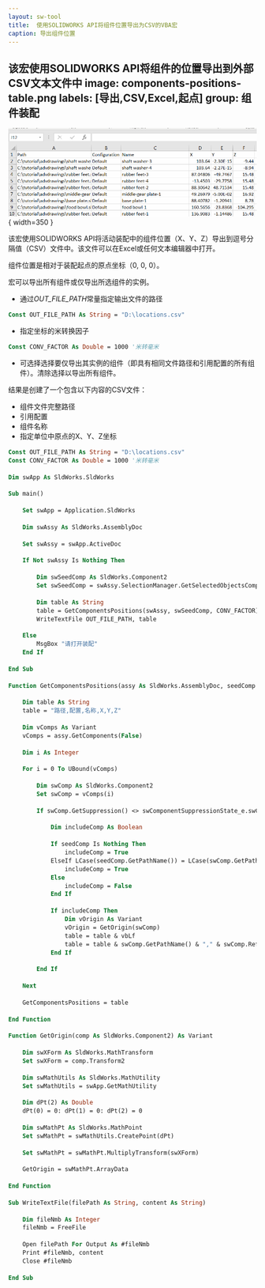 ```yaml
---
layout: sw-tool
title:  使用SOLIDWORKS API将组件位置导出为CSV的VBA宏
caption: 导出组件位置
---
```

 该宏使用SOLIDWORKS API将组件的位置导出到外部CSV文本文件中
image: components-positions-table.png
labels: [导出,CSV,Excel,起点]
group: 组件装配
---
![在Excel中导出的组件位置](components-positions-table.png){ width=350 }

该宏使用SOLIDWORKS API将活动装配中的组件位置（X、Y、Z）导出到逗号分隔值（CSV）文件中。该文件可以在Excel或任何文本编辑器中打开。

组件位置是相对于装配起点的原点坐标（0, 0, 0）。

宏可以导出所有组件或仅导出所选组件的实例。

* 通过*OUT_FILE_PATH*常量指定输出文件的路径

~~~ vb
Const OUT_FILE_PATH As String = "D:\locations.csv"
~~~

* 指定坐标的米转换因子

~~~ vb
Const CONV_FACTOR As Double = 1000 '米转毫米
~~~

* 可选择选择要仅导出其实例的组件（即具有相同文件路径和引用配置的所有组件）。清除选择以导出所有组件。

结果是创建了一个包含以下内容的CSV文件：

* 组件文件完整路径
* 引用配置
* 组件名称
* 指定单位中原点的X、Y、Z坐标

~~~ vb
Const OUT_FILE_PATH As String = "D:\locations.csv"
Const CONV_FACTOR As Double = 1000 '米转毫米

Dim swApp As SldWorks.SldWorks

Sub main()

    Set swApp = Application.SldWorks
    
    Dim swAssy As SldWorks.AssemblyDoc
    
    Set swAssy = swApp.ActiveDoc
    
    If Not swAssy Is Nothing Then
        
        Dim swSeedComp As SldWorks.Component2
        Set swSeedComp = swAssy.SelectionManager.GetSelectedObjectsComponent4(1, -1)
        
        Dim table As String
        table = GetComponentsPositions(swAssy, swSeedComp, CONV_FACTOR)
        WriteTextFile OUT_FILE_PATH, table
        
    Else
        MsgBox "请打开装配"
    End If
    
End Sub

Function GetComponentsPositions(assy As SldWorks.AssemblyDoc, seedComp As SldWorks.Component2, convFactor As Double) As String
    
    Dim table As String
    table = "路径,配置,名称,X,Y,Z"
    
    Dim vComps As Variant
    vComps = assy.GetComponents(False)
    
    Dim i As Integer
    
    For i = 0 To UBound(vComps)
        
        Dim swComp As SldWorks.Component2
        Set swComp = vComps(i)
        
        If swComp.GetSuppression() <> swComponentSuppressionState_e.swComponentSuppressed Then
            
            Dim includeComp As Boolean
            
            If seedComp Is Nothing Then
                includeComp = True
            ElseIf LCase(seedComp.GetPathName()) = LCase(swComp.GetPathName()) And LCase(seedComp.ReferencedConfiguration) = LCase(swComp.ReferencedConfiguration) Then
                includeComp = True
            Else
                includeComp = False
            End If
            
            If includeComp Then
                Dim vOrigin As Variant
                vOrigin = GetOrigin(swComp)
                table = table & vbLf
                table = table & swComp.GetPathName() & "," & swComp.ReferencedConfiguration & "," & swComp.Name2 & "," & vOrigin(0) * convFactor & "," & vOrigin(1) * convFactor & "," & vOrigin(2) * convFactor
            End If
            
        End If
        
    Next
    
    GetComponentsPositions = table
    
End Function

Function GetOrigin(comp As SldWorks.Component2) As Variant
    
    Dim swXForm As SldWorks.MathTransform
    Set swXForm = comp.Transform2
    
    Dim swMathUtils As SldWorks.MathUtility
    Set swMathUtils = swApp.GetMathUtility
    
    Dim dPt(2) As Double
    dPt(0) = 0: dPt(1) = 0: dPt(2) = 0
    
    Dim swMathPt As SldWorks.MathPoint
    Set swMathPt = swMathUtils.CreatePoint(dPt)
    
    Set swMathPt = swMathPt.MultiplyTransform(swXForm)
    
    GetOrigin = swMathPt.ArrayData
    
End Function

Sub WriteTextFile(filePath As String, content As String)
    
    Dim fileNmb As Integer
    fileNmb = FreeFile
    
    Open filePath For Output As #fileNmb
    Print #fileNmb, content
    Close #fileNmb
    
End Sub
~~~